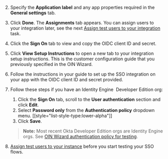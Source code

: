 2. Specify the **Application label** and any app properties required in the **General settings** tab.
3. Click **Done**. The **Assignments** tab appears.
   You can assign users to your integration later, see the next [Assign test users to your integration](#assign-test-users-to-your-integration-instance) task.
4. Click the **Sign On** tab to view and copy the OIDC client ID and secret.
5. Click **View Setup Instructions** to open a new tab to your integration setup instructions. This is the customer configuration guide that you previously specified in the OIN Wizard.
6. Follow the instructions in your guide to set up the SSO integration on your app with the OIDC client ID and secret provided.
7. Follow these steps if you have an Identity Engine <ApiLifecycle access="ie" /> &nbsp;Developer Edition org:
   1. Click the **Sign On** tab, scroll to the **User authentication** section and click **Edit**.
   1. Select **Password only** from the **Authentication policy** dropdown menu.
   [[style="list-style-type:lower-alpha"]]
   1. Click **Save**.
   > **Note:** Most recent Okta Developer Edition orgs are Identity Engine orgs. See [OIN Wizard authentication policy for testing](/docs/guides/submit-app-prereq/main/#oin-wizard-authentication-policy-for-testing).

8. [Assign test users to your instance](#assign-test-users-to-your-integration-instance) before you start testing your SSO flows.